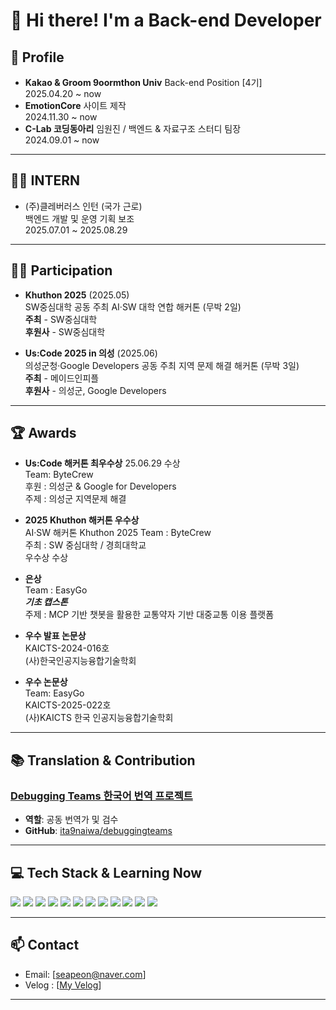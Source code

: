 # 👋 Hi there! I'm a Back-end Developer

## 🚀 Profile  
- **Kakao & Groom 9oormthon Univ** Back-end Position [4기]  
  2025.04.20 ~ now  
- **EmotionCore** 사이트 제작  
  2024.11.30 ~ now  
- **C-Lab 코딩동아리** 임원진 / 백엔드 & 자료구조 스터디 팀장  
  2024.09.01 ~ now  

---

## 👨‍💻 INTERN
- (주)클레버러스 인턴 (국가 근로)<br>
백엔드 개발 및 운영 기획 보조
<br>2025.07.01 ~ 2025.08.29
---
## 🏃‍♂️ Participation

- **Khuthon 2025** (2025.05)  
  SW중심대학 공동 주최 AI·SW 대학 연합 해커톤 (무박 2일)
    <br>**주최** - SW중심대학
  <br>**후원사** - SW중심대학

- **Us:Code 2025 in 의성** (2025.06)  
  의성군청·Google Developers 공동 주최 지역 문제 해결 해커톤 (무박 3일)
  <br>**주최** - 메이드인피플
  <br>**후원사** - 의성군, Google Developers

---

## 🏆 Awards  
- **Us:Code 해커톤 최우수상**
  25.06.29 수상
  <br>Team: ByteCrew<br>
  후원 : 의성군 & Google for Developers <br>
  주제 : 의성군 지역문제 해결

- **2025 Khuthon 해커톤 우수상**  
  AI·SW 해커톤 Khuthon 2025
  Team : ByteCrew   
  주최 : SW 중심대학 / 경희대학교<br>
  우수상 수상

- **은상**
  <br> Team : EasyGo <br>
  ***기초 캡스톤*** <br>
  주제 : MCP 기반 챗봇을 활용한 교통약자 기반 대중교통 이용 플랫폼

- **우수 발표 논문상**  
  KAICTS-2024-016호  
  (사)한국인공지능융합기술학회
  
- **우수 논문상**
  <br>Team: EasyGo<br>
  KAICTS-2025-022호<br>
  (사)KAICTS 한국 인공지능융합기술학회

---

## 📚 Translation & Contribution

### [Debugging Teams 한국어 번역 프로젝트](https://ita9naiwa.github.io/debuggingteams/)

* **역할**: 공동 번역가 및 검수
* **GitHub**: [ita9naiwa/debuggingteams](https://github.com/ita9naiwa/debuggingteams)

---

## 💻 Tech Stack & Learning Now

<p>
  <!-- 언어 & 프레임워크 -->
  <img src="https://img.shields.io/badge/Java-007396?style=for-the-badge&logo=OpenJDK&logoColor=white">
  <img src="https://img.shields.io/badge/Spring-6DB33F?style=for-the-badge&logo=Spring&logoColor=white">
  <img src="https://img.shields.io/badge/SpringBoot-6DB33F?style=for-the-badge&logo=SpringBoot&logoColor=white">
  <img src="https://img.shields.io/badge/SpringSecurity-6DB33F?style=for-the-badge&logo=Spring%20Security&logoColor=white">

  <!-- ORM / DB -->
  <img src="https://img.shields.io/badge/Hibernate-59666C?style=for-the-badge&logo=Hibernate&logoColor=white">
  <img src="https://img.shields.io/badge/MySQL-4479A1?style=for-the-badge&logo=MySQL&logoColor=white">

  <!-- API / 문서화 -->
  <img src="https://img.shields.io/badge/Swagger-85EA2D?style=for-the-badge&logo=Swagger&logoColor=black">
  <img src="https://img.shields.io/badge/JWT-000000?style=for-the-badge&logo=JSON%20web%20tokens&logoColor=white">
  <img src="https://img.shields.io/badge/firebase-%23FFCA28.svg?&style=for-the-badge&logo=firebase&logoColor=black"/>
  <!-- Infra -->
  <img src="https://img.shields.io/badge/Docker-0db7ed?style=for-the-badge&logo=Docker&logoColor=white">
  <img src="https://img.shields.io/badge/GitHub%20Actions-2088FF?style=for-the-badge&logo=github-actions&logoColor=white">

  <!-- 템플릿 엔진 -->
  <img src="https://img.shields.io/badge/Thymeleaf-005F0F?style=for-the-badge&logo=Thymeleaf&logoColor=white">

</p>

---

## 📫 Contact  
- Email: [seapeon@naver.com]  
- Velog : [[My Velog](https://velog.io/@2heunxun/posts)]

---


